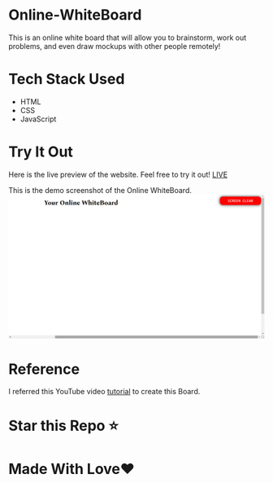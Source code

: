 # Online-WhiteBoard
This is an online white board that will allow you to brainstorm, work out problems, and even draw mockups with other people remotely! 

# Tech Stack Used
* HTML
* CSS
* JavaScript

# Try It Out
Here is the live preview of the website. Feel free to try it out! [LIVE](https://online-whiteboard.netlify.app/)

This is the demo screenshot of the Online WhiteBoard.
![Online WhiteBoard](https://github.com/Utkarsh299-tech/Online-WhiteBoard/blob/main/online_Whiteboard.png)

# Reference
I referred this YouTube video [tutorial]() to create this Board.

# Star this Repo ⭐
# Made With Love❤ 
